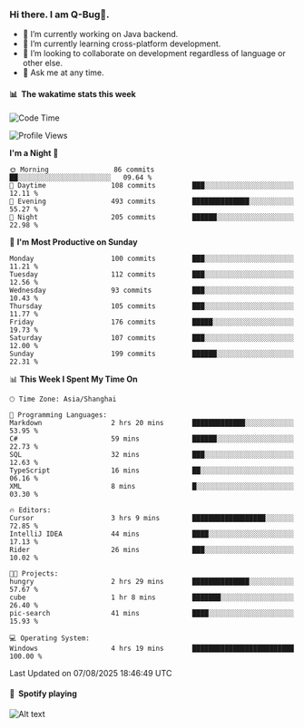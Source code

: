 ### Hi there. I am Q-Bug🐞.

- 🔭 I’m currently working on Java backend.
- 🌱 I’m currently learning cross-platform development.
- 👯 I’m looking to collaborate on development regardless of language or other else.
- 💬 Ask me at any time.

#### 📊 &nbsp;**The wakatime stats this week**  
<!--START_SECTION:waka-->
![Code Time](http://img.shields.io/badge/Code%20Time-336%20hrs%201%20min-blue)

![Profile Views](http://img.shields.io/badge/Profile%20Views-0-blue)

**I'm a Night 🦉** 

```text
🌞 Morning                86 commits          ██░░░░░░░░░░░░░░░░░░░░░░░   09.64 % 
🌆 Daytime                108 commits         ███░░░░░░░░░░░░░░░░░░░░░░   12.11 % 
🌃 Evening                493 commits         ██████████████░░░░░░░░░░░   55.27 % 
🌙 Night                  205 commits         ██████░░░░░░░░░░░░░░░░░░░   22.98 % 
```
📅 **I'm Most Productive on Sunday** 

```text
Monday                   100 commits         ███░░░░░░░░░░░░░░░░░░░░░░   11.21 % 
Tuesday                  112 commits         ███░░░░░░░░░░░░░░░░░░░░░░   12.56 % 
Wednesday                93 commits          ███░░░░░░░░░░░░░░░░░░░░░░   10.43 % 
Thursday                 105 commits         ███░░░░░░░░░░░░░░░░░░░░░░   11.77 % 
Friday                   176 commits         █████░░░░░░░░░░░░░░░░░░░░   19.73 % 
Saturday                 107 commits         ███░░░░░░░░░░░░░░░░░░░░░░   12.00 % 
Sunday                   199 commits         ██████░░░░░░░░░░░░░░░░░░░   22.31 % 
```


📊 **This Week I Spent My Time On** 

```text
🕑︎ Time Zone: Asia/Shanghai

💬 Programming Languages: 
Markdown                 2 hrs 20 mins       █████████████░░░░░░░░░░░░   53.95 % 
C#                       59 mins             ██████░░░░░░░░░░░░░░░░░░░   22.73 % 
SQL                      32 mins             ███░░░░░░░░░░░░░░░░░░░░░░   12.63 % 
TypeScript               16 mins             ██░░░░░░░░░░░░░░░░░░░░░░░   06.16 % 
XML                      8 mins              █░░░░░░░░░░░░░░░░░░░░░░░░   03.30 % 

🔥 Editors: 
Cursor                   3 hrs 9 mins        ██████████████████░░░░░░░   72.85 % 
IntelliJ IDEA            44 mins             ████░░░░░░░░░░░░░░░░░░░░░   17.13 % 
Rider                    26 mins             ███░░░░░░░░░░░░░░░░░░░░░░   10.02 % 

🐱‍💻 Projects: 
hungry                   2 hrs 29 mins       ██████████████░░░░░░░░░░░   57.67 % 
cube                     1 hr 8 mins         ███████░░░░░░░░░░░░░░░░░░   26.40 % 
pic-search               41 mins             ████░░░░░░░░░░░░░░░░░░░░░   15.93 % 

💻 Operating System: 
Windows                  4 hrs 19 mins       █████████████████████████   100.00 % 
```


 Last Updated on 07/08/2025 18:46:49 UTC
<!--END_SECTION:waka-->

#### 🎵 &nbsp;**Spotify playing**  
![Alt text](https://spotify-recently-played-readme.vercel.app/api?user=e5y1o4x7kdt9kf2blu4wvmb4s&unique={true|1|on|yes})
